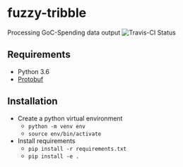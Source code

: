 # fuzzy-tribble
Processing GoC-Spending data output
![Travis-CI Status](https://travis-ci.org/GoC-Spending/fuzzy-tribble.svg?branch=master)

## Requirements

- Python 3.6
- [Protobuf](https://github.com/google/protobuf/)

## Installation

- Create a python virtual environment
  - `python -m venv env`
  - `source env/bin/activate`
- Install requirements
  - `pip install -r requirements.txt`
  - `pip install -e .` 
